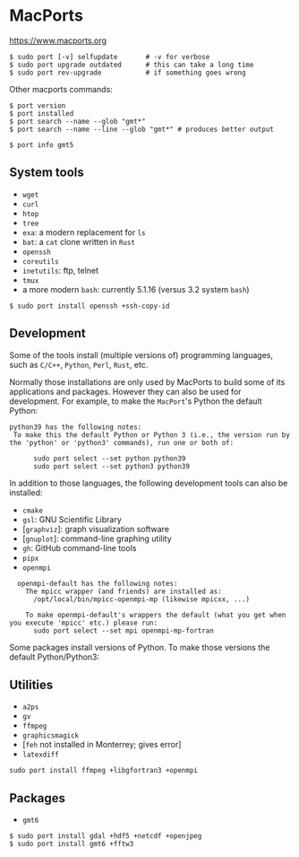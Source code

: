 # MacPorts

https://www.macports.org

    $ sudo port [-v] selfupdate       # -v for verbose
    $ sudo port upgrade outdated      # this can take a long time
    $ sudo port rev-upgrade           # if something goes wrong

Other macports commands:

    $ port version
    $ port installed
    $ port search --name --glob "gmt*"
    $ port search --name --line --glob "gmt*" # produces better output

    $ port info gmt5

## System tools

- `wget`
- `curl`
- `htop`
- `tree`
- `exa`: a modern replacement for `ls`
- `bat`: a `cat` clone written in `Rust`
- `openssh`
- `coreutils`
- `inetutils`: ftp, telnet
- `tmux`
- a more modern `bash`: currently 5.1.16 (versus 3.2 system `bash`)

```
$ sudo port install openssh +ssh-copy-id
```

## Development

Some of the tools install (multiple versions of) programming languages,
such as `C/C++`, `Python`, `Perl`, `Rust`, etc.

Normally those installations are only used by MacPorts to build some of its
applications and packages. However they can also be used for development.
For example, to make the `MacPort`'s Python the default Python:

```
python39 has the following notes:
 To make this the default Python or Python 3 (i.e., the version run by the 'python' or 'python3' commands), run one or both of:

      sudo port select --set python python39
      sudo port select --set python3 python39
```

In addition to those languages, the following development tools can
also be installed:

- `cmake`
- `gsl`: GNU Scientific Library
- [`graphviz`]: graph visualization software
- [`gnuplot`]: command-line graphing utility
- `gh`: GitHub command-line tools
- `pipx`
- `openmpi`

```
  openmpi-default has the following notes:
    The mpicc wrapper (and friends) are installed as:
      /opt/local/bin/mpicc-openmpi-mp (likewise mpicxx, ...)

    To make openmpi-default's wrappers the default (what you get when you execute 'mpicc' etc.) please run:
      sudo port select --set mpi openmpi-mp-fortran

```

Some packages install versions of Python. To make those versions the default Python/Python3:


## Utilities

- `a2ps`
- `gv`
- `ffmpeg`
- `graphicsmagick`
- [`feh` not installed in Monterrey; gives error]
- `latexdiff`

```
sudo port install ffmpeg +libgfortran3 +openmpi
```
## Packages

- `gmt6`

```
$ sudo port install gdal +hdf5 +netcdf +openjpeg
$ sudo port install gmt6 +fftw3
```
